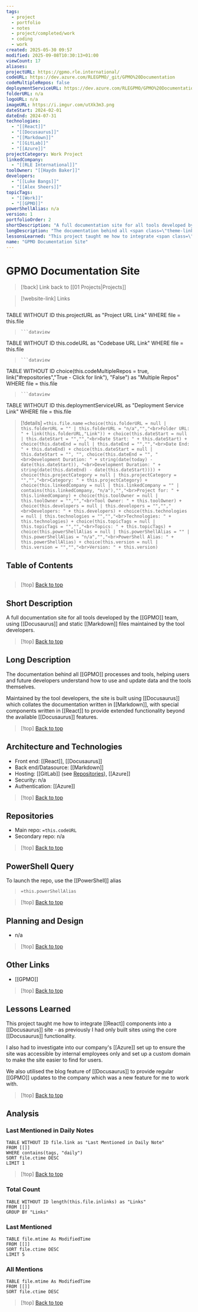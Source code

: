 ```yaml
---
tags:
  - project
  - portfolio
  - notes
  - project/completed/work
  - coding
  - work
created: 2025-05-30 09:57
modified: 2025-09-08T10:30:13+01:00
viewCount: 17
aliases:
projectURL: https://gpmo.rle.international/
codeURL: https://dev.azure.com/RLEGPMO/_git/GPMO%20Documentation
codeMultipleRepos: false
deploymentServiceURL: https://dev.azure.com/RLEGPMO/GPMO%20Documentation
folderURL: n/a
logoURL: n/a
imageURL: https://i.imgur.com/utXk3m3.png
dateStart: 2024-02-01
dateEnd: 2024-07-31
technologies:
  - "[[React]]"
  - "[[Docusaurus]]"
  - "[[Markdown]]"
  - "[[GitLab]]"
  - "[[Azure]]"
projectCategory: Work Project
linkedCompany:
  - "[[RLE International]]"
toolOwner: "[[Haydn Baker]]"
developers:
  - "[[Luke Bangs]]"
  - "[[Alex Sheers]]"
topicTags:
  - "[[Work]]"
  - "[[GPMO]]"
powerShellAlias: n/a
version: 1
portfolioOrder: 2
shortDescription: "A full documentation site for all tools developed by the <span class=\"theme-link\">GPMO</span> team, using <span class=\"theme-link\">Docusaurus</span> and static <span class=\"theme-link\">Markdown</span> files maintained by the tool developers."
longDescription: "The documentation behind all <span class=\"theme-link\">GPMO</span> processes and tools, helping users and future developers understand how to use and update data and the tools themselves.<br><br>Maintained by the tool developers, the site is built using <span class=\"theme-link\">Docusaurus</span> which collates the documentation written in <span class=\"theme-link\">Markdown</span>, with special components written in <span class=\"theme-link\">React</span> to provide extended functionality beyond the available <span class=\"theme-link\">Docusaurus</span> features."
lessonsLearned: "This project taught me how to integrate <span class=\"theme-link\">React</span> components into a <span class=\"theme-link\">Docusaurus</span> site - as previously I had only built sites using the core <span class=\"theme-link\">Docusaurus</span> functionality.<br><br>I also had to investigate into our company's <span class=\"theme-link\">Azure</span> set up to ensure the site was accessible by internal employees only and set up a custom domain to make the site easier to find for users.<br><br>We also utilised the blog feature of <span class=\"theme-link\">Docusaurus</span> to provide regular <span class=\"theme-link\">GPMO</span> updates to the company which was a new feature for me to work with."
name: "GPMO Documentation Site"
---
```

# GPMO Documentation Site

> [!back] Link back to [[01 Projects|Projects]]

>[!website-link] Links
> ```dataview
TABLE WITHOUT ID this.projectURL as "Project URL Link"
WHERE file = this.file
>```
>```dataview
TABLE WITHOUT ID this.codeURL as "Codebase URL Link"
WHERE file = this.file
>```
>```dataview
TABLE WITHOUT ID choice(this.codeMultipleRepos = true, link("#repositories","True - Click for link"), "False") as "Multiple Repos"
WHERE file = this.file
>```
>```dataview
TABLE WITHOUT ID this.deploymentServiceURL as "Deployment Service Link"
WHERE file = this.file

>[!details]  `=this.file.name`
>`=choice(this.folderURL = null | this.folderURL = "" | this.folderURL = "n/a","","<br>Folder URL: " + link(this.folderURL,"Link")) + choice(this.dateStart = null | this.dateStart = "","","<br>Date Start: " + this.dateStart) + choice(this.dateEnd = null | this.dateEnd = "","","<br>Date End: " + this.dateEnd) + choice(this.dateStart = null | this.dateStart = "", "", choice(this.dateEnd = "", "<br>Development Duration: " + string(date(today) - date(this.dateStart)), "<br>Development Duration: " + string(date(this.dateEnd) - date(this.dateStart)))) + choice(this.projectCategory = null | this.projectCategory = "","","<br>Category: " + this.projectCategory) + choice(this.linkedCompany = null | this.linkedCompany = "" | contains(this.linkedCompany, "n/a"),"","<br>Project for: " + this.linkedCompany) + choice(this.toolOwner = null | this.toolOwner = "","","<br>Tool Owner: " + this.toolOwner) + choice(this.developers = null | this.developers = "","","<br>Developers: " + this.developers) + choice(this.technologies = null | this.technologies = "","","<br>Technologies: " + this.technologies) + choice(this.topicTags = null | this.topicTags = "","","<br>Topics: " + this.topicTags) + choice(this.powerShellAlias = null | this.powerShellAlias = "" | this.powerShellAlias = "n/a","","<br>PowerShell Alias: " + this.powerShellAlias) + choice(this.version = null | this.version = "","","<br>Version: " + this.version)`

## Table of Contents

```table-of-contents
```

>[!top] [Back to top](#Table%20of%20Contents)

## Short Description

A full documentation site for all tools developed by the [[GPMO]] team, using [[Docusaurus]] and static [[Markdown]] files maintained by the tool developers.

>[!top] [Back to top](#Table%20of%20Contents)

## Long Description

The documentation behind all [[GPMO]] processes and tools, helping users and future developers understand how to use and update data and the tools themselves.

Maintained by the tool developers, the site is built using [[Docusaurus]] which collates the documentation written in [[Markdown]], with special components written in [[React]] to provide extended functionality beyond the available [[Docusaurus]] features.

>[!top] [Back to top](#Table%20of%20Contents)

## Architecture and Technologies

- Front end: [[React]], [[Docusaurus]]
- Back end/Datasource: [[Markdown]]
- Hosting: [[GitLab]] (see [Repositories](#repositories)), [[Azure]]
- Security: n/a
- Authentication: [[Azure]]

>[!top] [Back to top](#Table%20of%20Contents)

## Repositories

- Main repo: `=this.codeURL`
- Secondary repo: n/a

>[!top] [Back to top](#Table%20of%20Contents)

## PowerShell Query

To launch the repo, use the [[PowerShell]] alias 

> `=this.powerShellAlias`

>[!top] [Back to top](#Table%20of%20Contents)

## Planning and Design

- n/a

>[!top] [Back to top](#Table%20of%20Contents)

## Other Links

- [[GPMO]]

>[!top] [Back to top](#Table%20of%20Contents)

## Lessons Learned

This project taught me how to integrate [[React]] components into a [[Docusaurus]] site - as previously I had only built sites using the core [[Docusaurus]] functionality.

I also had to investigate into our company's [[Azure]] set up to ensure the site was accessible by internal employees only and set up a custom domain to make the site easier to find for users.

We also utilised the blog feature of [[Docusaurus]] to provide regular [[GPMO]] updates to the company which was a new feature for me to work with.

>[!top] [Back to top](#Table%20of%20Contents)

## Analysis

### Last Mentioned in Daily Notes

```dataview
TABLE WITHOUT ID file.link as "Last Mentioned in Daily Note"
FROM [[]]
WHERE contains(tags, "daily")
SORT file.ctime DESC
LIMIT 1
```

>[!top] [Back to top](#Table%20of%20Contents)

### Total Count

```dataview
TABLE WITHOUT ID length(this.file.inlinks) as "Links"
FROM [[]]
GROUP BY "Links"
```

### Last Mentioned

```dataview
TABLE file.mtime As ModifiedTime
FROM [[]]
SORT file.ctime DESC
LIMIT 5
```

### All Mentions

```dataview
TABLE file.mtime As ModifiedTime
FROM [[]]
SORT file.ctime DESC
```

>[!top] [Back to top](#Table%20of%20Contents)